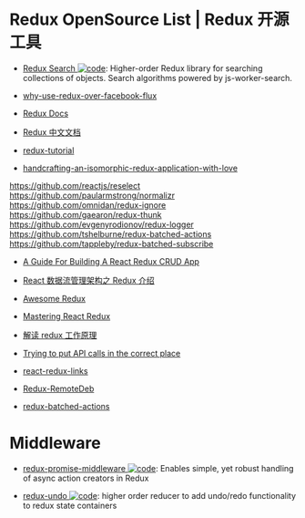 # Redux OpenSource List | Redux 开源工具

- [Redux Search ![code](https://shorturl.at/dlxyK)](https://github.com/treasure-data/redux-search): Higher-order Redux library for searching collections of objects. Search algorithms powered by js-worker-search.

- [why-use-redux-over-facebook-flux](http://stackoverflow.com/questions/32461229/why-use-redux-over-facebook-flux)

- [Redux Docs](http://rackt.org/redux/index.html)
- [Redux 中文文档](http://camsong.github.io/redux-in-chinese/)
- [redux-tutorial](https://github.com/happypoulp/redux-tutorial)
- [handcrafting-an-isomorphic-redux-application-with-love](https://medium.com/front-end-developers/handcrafting-an-isomorphic-redux-application-with-love-40ada4468af4#.tnkjvjbfh)

https://github.com/reactjs/reselect
https://github.com/paularmstrong/normalizr
https://github.com/omnidan/redux-ignore
https://github.com/gaearon/redux-thunk
https://github.com/evgenyrodionov/redux-logger
https://github.com/tshelburne/redux-batched-actions
https://github.com/tappleby/redux-batched-subscribe

- [A Guide For Building A React Redux CRUD App](https://medium.com/@rajaraodv/a-guide-for-building-a-react-redux-crud-app-7fe0b8943d0f#.y5mvs4xmb)

- [React 数据流管理架构之 Redux 介绍](http://www.open-open.com/lib/view/open1444013746182.html)

- [Awesome Redux](https://github.com/xgrommx/awesome-redux)
- [Mastering React Redux](https://www.stanleycyang.com/tutorials/mastering-react-redux)
- [解读 redux 工作原理](http://zhenhua-lee.github.io/react/redux.html)
- [Trying to put API calls in the correct place](https://github.com/rackt/redux/issues/291)
- [react-redux-links](https://github.com/markerikson/react-redux-links)

- [Redux-RemoteDeb](https://github.com/zalmoxisus/redux-remotedev)

- [redux-batched-actions](https://github.com/tshelburne/redux-batched-actions)

# Middleware

- [redux-promise-middleware ![code](https://shorturl.at/dlxyK)](https://github.com/pburtchaell/redux-promise-middleware): Enables simple, yet robust handling of async action creators in Redux

- [redux-undo ![code](https://shorturl.at/dlxyK)](https://github.com/omnidan/redux-undo): higher order reducer to add undo/redo functionality to redux state containers
